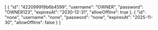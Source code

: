 [
  {
    "id": "422099919b6b4599",
    "username": "OWNER",
    "password": "OWNER123",
    "expiresAt": "2030-12-31",
    "allowOffline": true
  },
  {
    "id": "none",
    "username": "none",
    "password": "none",
    "expiresAt": "2025-11-30",
    "allowOffline": false
  }
]
